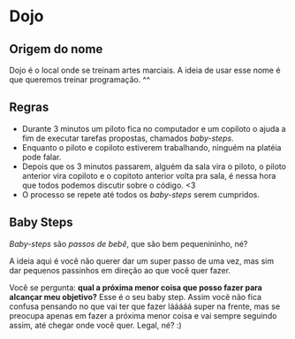 # Dojo


## Origem do nome
Dojo é o local onde se treinam artes marciais. A ideia de usar esse nome é que queremos treinar programação. ^^ 


## Regras

* Durante 3 minutos um piloto fica no computador e um copiloto o ajuda a fim de executar tarefas propostas, chamados *baby-steps*.
* Enquanto o piloto e copiloto estiverem trabalhando, ninguém na platéia pode falar.
* Depois que os 3 minutos passarem, alguém da sala vira o piloto, o piloto anterior vira copiloto e o copitoto anterior volta pra sala, é nessa hora que todos podemos discutir sobre o código. <3
* O processo se repete até todos os *baby-steps* serem cumpridos. 

## Baby Steps
*Baby-steps* são *passos de bebê*, que são bem pequenininho, né? 

A ideia aqui é você não querer dar um super passo de uma vez, mas sim dar pequenos passinhos em direção ao que você quer fazer. 

Você se pergunta: **qual a próxima menor coisa que posso fazer para alcançar meu objetivo?** Esse é o seu baby step. Assim você não fica confusa pensando no que vai ter que fazer lááááá super na frente, mas se preocupa apenas em fazer a próxima menor coisa e vai sempre seguindo assim, até chegar onde você quer. Legal, né? :) 


